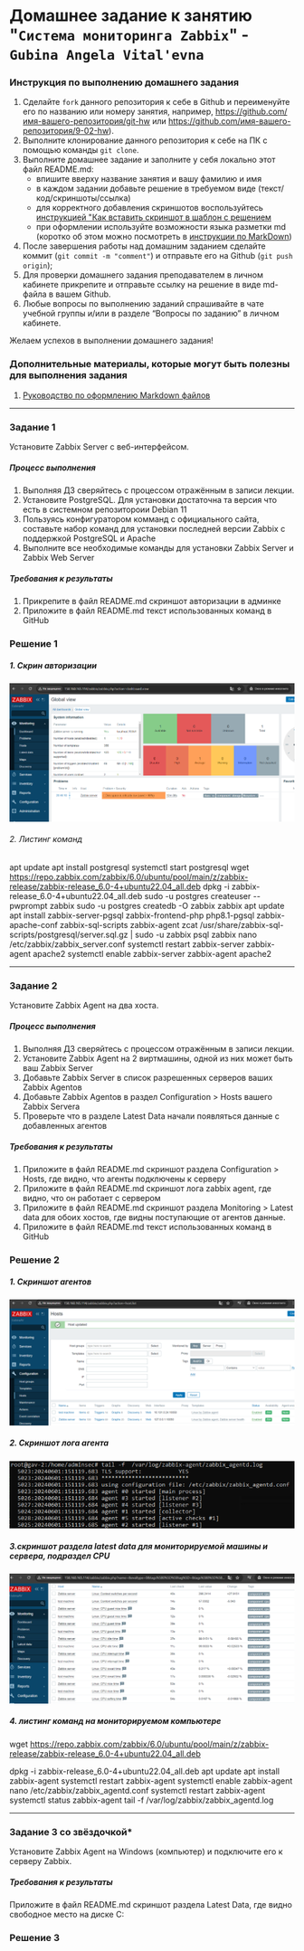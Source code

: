 # Домашнее задание к занятию "`Система мониторинга Zabbix`" - `Gubina Angela Vital'evna`


### Инструкция по выполнению домашнего задания

   1. Сделайте `fork` данного репозитория к себе в Github и переименуйте его по названию или номеру занятия, например, https://github.com/имя-вашего-репозитория/git-hw или  https://github.com/имя-вашего-репозитория/9-02-hw).
   2. Выполните клонирование данного репозитория к себе на ПК с помощью команды `git clone`.
   3. Выполните домашнее задание и заполните у себя локально этот файл README.md:
      - впишите вверху название занятия и вашу фамилию и имя
      - в каждом задании добавьте решение в требуемом виде (текст/код/скриншоты/ссылка)
      - для корректного добавления скриншотов воспользуйтесь [инструкцией "Как вставить скриншот в шаблон с решением](https://github.com/netology-code/sys-pattern-homework/blob/main/screen-instruction.md)
      - при оформлении используйте возможности языка разметки md (коротко об этом можно посмотреть в [инструкции  по MarkDown](https://github.com/netology-code/sys-pattern-homework/blob/main/md-instruction.md))
   4. После завершения работы над домашним заданием сделайте коммит (`git commit -m "comment"`) и отправьте его на Github (`git push origin`);
   5. Для проверки домашнего задания преподавателем в личном кабинете прикрепите и отправьте ссылку на решение в виде md-файла в вашем Github.
   6. Любые вопросы по выполнению заданий спрашивайте в чате учебной группы и/или в разделе “Вопросы по заданию” в личном кабинете.
   
Желаем успехов в выполнении домашнего задания!
   
### Дополнительные материалы, которые могут быть полезны для выполнения задания

1. [Руководство по оформлению Markdown файлов](https://gist.github.com/Jekins/2bf2d0638163f1294637#Code)

---

### Задание 1

Установите Zabbix Server с веб-интерфейсом.

##### Процесс выполнения
 1. Выполняя ДЗ сверяйтесь с процессом отражённым в записи лекции.
 2. Установите PostgreSQL. Для установки достаточна та версия что есть в системном репозитороии Debian 11
 3. Пользуясь конфигуратором комманд с официального сайта, составьте набор команд для установки последней версии Zabbix с поддержкой PostgreSQL и Apache
 4. Выполните все необходимые команды для установки Zabbix Server и Zabbix Web Server

##### Требования к результаты
 1. Прикрепите в файл README.md скриншот авторизации в админке
 2. Приложите в файл README.md текст использованных команд в GitHub

### Решение 1
 ##### 1. Скрин авторизации
 ![alt text](https://github.com/GubinaAV/9-02-hw/blob/main/img/zabbix01.png)

 ###### 2. Листинг команд 
  
  apt update
  apt install postgresql
  systemctl start postgresql
  wget https://repo.zabbix.com/zabbix/6.0/ubuntu/pool/main/z/zabbix-release/zabbix-release_6.0-4+ubuntu22.04_all.deb
  dpkg -i zabbix-release_6.0-4+ubuntu22.04_all.deb
  sudo -u postgres createuser --pwprompt zabbix
  sudo -u postgres createdb -O zabbix zabbix
  apt update
  apt install zabbix-server-pgsql zabbix-frontend-php php8.1-pgsql zabbix-apache-conf zabbix-sql-scripts zabbix-agent
  zcat /usr/share/zabbix-sql-scripts/postgresql/server.sql.gz | sudo -u zabbix psql zabbix
  nano  /etc/zabbix/zabbix_server.conf
  systemctl restart zabbix-server zabbix-agent apache2
  systemctl enable zabbix-server zabbix-agent apache2

---

### Задание 2

Установите Zabbix Agent на два хоста.

##### Процесс выполнения
 1. Выполняя ДЗ сверяйтесь с процессом отражённым в записи лекции.
 2. Установите Zabbix Agent на 2 виртмашины, одной из них может быть ваш Zabbix Server
 3. Добавьте Zabbix Server в список разрешенных серверов ваших Zabbix Agentов
 4. Добавьте Zabbix Agentов в раздел Configuration > Hosts вашего Zabbix Servera
 5. Проверьте что в разделе Latest Data начали появляться данные с добавленных агентов

##### Требования к результаты
 1. Приложите в файл README.md скриншот раздела Configuration > Hosts, где видно, что агенты подключены к серверу
 2. Приложите в файл README.md скриншот лога zabbix agent, где видно, что он работает с сервером
 3. Приложите в файл README.md скриншот раздела Monitoring > Latest data для обоих хостов, где видны поступающие от агентов данные.
 4. Приложите в файл README.md текст использованных команд в GitHub
 
 ### Решение 2
 ##### 1. Скриншот агентов
 ![alt text](https://github.com/GubinaAV/9-02-hw/blob/main/img/zabbix02.png)
 ##### 2. Скриншот лога агента
 ![alt text](https://github.com/GubinaAV/9-02-hw/blob/main/img/zabbix03.png)
 ##### 3.скриншот раздела latest data для мониторируемой машины и сервера, подраздел CPU
 ![alt text](https://github.com/GubinaAV/9-02-hw/blob/main/img/zabbix04.png)
 ##### 4. листинг команд на мониторируемом компьютере
 wget https://repo.zabbix.com/zabbix/6.0/ubuntu/pool/main/z/zabbix-release/zabbix-release_6.0-4+ubuntu22.04_all.deb
 
 dpkg -i zabbix-release_6.0-4+ubuntu22.04_all.deb
 apt update
 apt install zabbix-agent
 systemctl restart zabbix-agent
 systemctl enable zabbix-agent
 nano /etc/zabbix/zabbix_agentd.conf
 systemctl restart zabbix-agent
 systemctl status zabbix-agent
 tail -f /var/log/zabbix/zabbix_agentd.log

---
### Задание 3 со звёздочкой*
Установите Zabbix Agent на Windows (компьютер) и подключите его к серверу Zabbix.

##### Требования к результаты
Приложите в файл README.md скриншот раздела Latest Data, где видно свободное место на диске C:
### Решение 3
